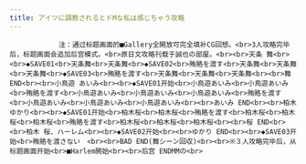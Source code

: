 ```yaml
---
title: アイツに調教されるとドMな私は感じちゃう攻略
---
```


                注：通过标题画面的■Gallery全開放可完全填补CG回想。<br>3人攻略完毕后，标题画面会追加后宫模式。<br>原日文攻略刊载于誠也の部屋。<br><br>天条 舞<br><br>◆SAVE01<br>天条舞<br>天条舞<br>◆SAVE02<br>賄賂を渡す<br>天条舞<br>天条舞<br>天条舞<br>◆SAVE03<br>賄賂を渡す<br>天条舞<br>天条舞<br>天条舞<br><br>舞 END<br><br>小鳥遊 あいみ<br><br>◆SAVE01开始<br>小鳥遊あいみ<br>小鳥遊あいみ<br>賄賂を渡す<br>小鳥遊あいみ<br>小鳥遊あいみ<br>小鳥遊あいみ<br>賄賂を渡す<br>小鳥遊あいみ<br>小鳥遊あいみ<br>小鳥遊あいみ<br><br>あいみ END<br><br>柏木 ゆかり<br><br>◆SAVE01开始<br>柏木桜<br>柏木桜<br>賄賂を渡す<br>柏木桜<br>柏木桜<br>柏木桜<br>賄賂を渡す<br>柏木桜<br>柏木桜<br>柏木桜<br><br>桜 END<br><br>柏木 桜、ハーレム<br><br>◆SAVE02开始<br><br>ゆかり END<br><br>◆SAVE03开始<br>賄賂を渡さない　<br><br>BAD END(舞シーン回収)<br><br>※３人攻略完毕后，从标题画面开始<br>■Harlem開始<br><br>后宫 ENDMMの<br>
              
